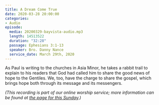 ```yaml
---
title: A Dream Come True
date: 2020-03-28 20:00:00
categories:
- Audio
episode:
  media: 20200329-bayvista-audio.mp3
  length: 14513522
  duration: "32:28"
  passage: Ephesians 3:1-13
  speaker: Bro. Danny Nance
  service_date: March 29th, 2020
---
```

As Paul is writing to the churches in Asia Minor, he takes a rabbit trail to explain to his readers that God had called him to share the good news of hope to the Gentiles. We, too, have the charge to share the gospel, which brings hope both through its message and its messengers.

_(This recording is part of our online worship service; more information can be found at [the page for this Sunday](https://www.bayvista.org/covid-19/march-29-2020/).)_